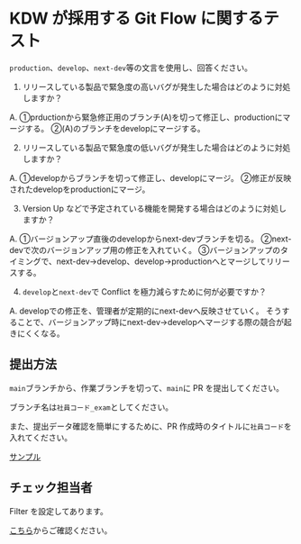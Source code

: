 # KDW が採用する Git Flow に関するテスト

`production`、`develop`、`next-dev`等の文言を使用し、回答ください。

1. リリースしている製品で緊急度の高いバグが発生した場合はどのように対処しますか？

A.
①prductionから緊急修正用のブランチ(A)を切って修正し、productionにマージする。
②(A)のブランチをdevelopにマージする。

2. リリースしている製品で緊急度の低いバグが発生した場合はどのように対処しますか？

A.
①developからブランチを切って修正し、developにマージ。
②修正が反映されたdevelopをproductionにマージ。

3. Version Up などで予定されている機能を開発する場合はどのように対処しますか？

A.
①バージョンアップ直後のdevelopからnext-devブランチを切る。
②next-devで次のバージョンアップ用の修正を入れていく。
③バージョンアップのタイミングで、next-dev→develop、develop→productionへとマージしてリリースする。

4. `develop`と`next-dev`で Conflict を極力減らすために何が必要ですか？

A.
developでの修正を、管理者が定期的にnext-devへ反映させていく。
そうすることで、バージョンアップ時にnext-dev→developへマージする際の競合が起きにくくなる。

## 提出方法

`main`ブランチから、作業ブランチを切って、`main`に PR を提出してください。

ブランチ名は`社員コード_exam`としてください。

また、提出データ確認を簡単にするために、PR 作成時のタイトルに`社員コード`を入れてください。

[サンプル](https://github.com/KDW-DevDiv/git-starter-practice/pull/43)

## チェック担当者

Filter を設定してあります。

[こちら](https://github.com/KDW-DevDiv/git-starter-practice/pulls?q=is%3Apr+is%3Aopen+base%3Amain)からご確認ください。
